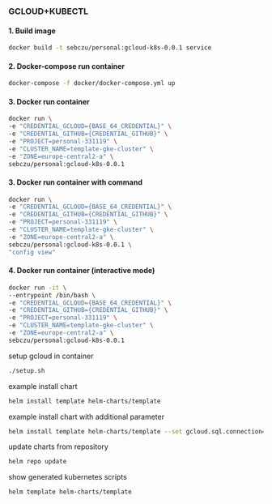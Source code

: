 ### **GCLOUD+KUBECTL**

#### 1. Build image
```bash
docker build -t sebczu/personal:gcloud-k8s-0.0.1 service
```

#### 2. Docker-compose run container
```bash
docker-compose -f docker/docker-compose.yml up
```

#### 3. Docker run container
```bash
docker run \
-e "CREDENTIAL_GCLOUD={BASE_64_CREDENTIAL}" \
-e "CREDENTIAL_GITHUB={CREDENTIAL_GITHUB}" \
-e "PROJECT=personal-331119" \
-e "CLUSTER_NAME=template-gke-cluster" \
-e "ZONE=europe-central2-a" \
sebczu/personal:gcloud-k8s-0.0.1
```

#### 3. Docker run container with command
```bash
docker run \
-e "CREDENTIAL_GCLOUD={BASE_64_CREDENTIAL}" \
-e "CREDENTIAL_GITHUB={CREDENTIAL_GITHUB}" \
-e "PROJECT=personal-331119" \
-e "CLUSTER_NAME=template-gke-cluster" \
-e "ZONE=europe-central2-a" \
sebczu/personal:gcloud-k8s-0.0.1 \
"config view"
```

#### 4. Docker run container (interactive mode)
```bash
docker run -it \
--entrypoint /bin/bash \
-e "CREDENTIAL_GCLOUD={BASE_64_CREDENTIAL}" \
-e "CREDENTIAL_GITHUB={CREDENTIAL_GITHUB}" \
-e "PROJECT=personal-331119" \
-e "CLUSTER_NAME=template-gke-cluster" \
-e "ZONE=europe-central2-a" \
sebczu/personal:gcloud-k8s-0.0.1
```
setup gcloud in container
```bash
./setup.sh
```
example install chart
```bash
helm install template helm-charts/template
```
example install chart with additional parameter
```bash
helm install template helm-charts/template --set gcloud.sql.connection=personal-331119:europe-central2:template-sql-database-nkyf
```
update charts from repository
```bash
helm repo update
```
show generated kubernetes scripts
```bash
helm template helm-charts/template
```
